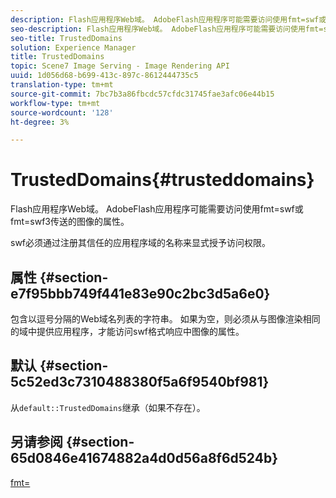 ```yaml
---
description: Flash应用程序Web域。 AdobeFlash应用程序可能需要访问使用fmt=swf或fmt=swf3传送的图像的属性。
seo-description: Flash应用程序Web域。 AdobeFlash应用程序可能需要访问使用fmt=swf或fmt=swf3传送的图像的属性。
seo-title: TrustedDomains
solution: Experience Manager
title: TrustedDomains
topic: Scene7 Image Serving - Image Rendering API
uuid: 1d056d68-b699-413c-897c-8612444735c5
translation-type: tm+mt
source-git-commit: 7bc7b3a86fbcdc57cfdc31745fae3afc06e44b15
workflow-type: tm+mt
source-wordcount: '128'
ht-degree: 3%

---
```



# TrustedDomains{#trusteddomains}

Flash应用程序Web域。 AdobeFlash应用程序可能需要访问使用fmt=swf或fmt=swf3传送的图像的属性。

swf必须通过注册其信任的应用程序域的名称来显式授予访问权限。

## 属性 {#section-e7f95bbb749f441e83e90c2bc3d5a6e0}

包含以逗号分隔的Web域名列表的字符串。 如果为空，则必须从与图像渲染相同的域中提供应用程序，才能访问swf格式响应中图像的属性。

## 默认 {#section-5c52ed3c7310488380f5a6f9540bf981}

从`default::TrustedDomains`继承（如果不存在）。

## 另请参阅 {#section-65d0846e41674882a4d0d56a8f6d524b}

[fmt=](../../../../../is-api/http-ref/image-serving-api-ref/c-http-protocol-reference/c-command-reference/r-is-http-fmt.md#reference-cdf10043423b45ba9fe15157fb3ae37a)
